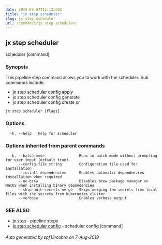 ```yaml
---
date: 2019-08-07T12:12:00Z
title: "jx step scheduler"
slug: jx_step_scheduler
url: /commands/jx_step_scheduler/
---
```

## jx step scheduler

scheduler [command]

### Synopsis

This pipeline step command allows you to work with the scheduler. Sub commands include: 

  * jx step scheduler config apply  
  * jx step scheduler config generate  
  * jx step scheduler config create pr

```
jx step scheduler [flags]
```

### Options

```
  -h, --help   help for scheduler
```

### Options inherited from parent commands

```
  -b, --batch-mode                Runs in batch mode without prompting for user input (default true)
      --config-file string        Configuration file used for installation
      --install-dependencies      Enables automatic dependencies installation when required
      --no-brew                   Disables brew package manager on MacOS when installing binary dependencies
      --skip-auth-secrets-merge   Skips merging the secrets from local files with the secrets from Kubernetes cluster
      --verbose                   Enables verbose output
```

### SEE ALSO

* [jx step](/commands/jx_step/)	 - pipeline steps
* [jx step scheduler config](/commands/jx_step_scheduler_config/)	 - scheduler config [command]

###### Auto generated by spf13/cobra on 7-Aug-2019

